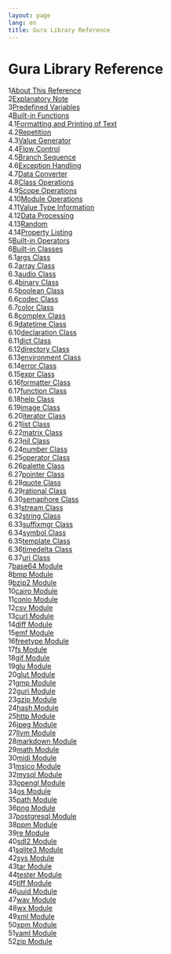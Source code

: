 ```yaml
---
layout: page
lang: en
title: Gura Library Reference
---
```


<h1>Gura Library Reference</h1>

<div><span class="toc-index-1">1</span><a href="chapter-01.html#anchor-1">About This Reference</a></div>
<div><span class="toc-index-1">2</span><a href="chapter-02.html#anchor-2">Explanatory Note</a></div>
<div><span class="toc-index-1">3</span><a href="chapter-03.html#anchor-3">Predefined Variables</a></div>
<div><span class="toc-index-1">4</span><a href="chapter-04.html#anchor-4">Built-in Functions</a></div>
<div><span class="toc-index-2">4.1</span><a href="chapter-04.html#anchor-4-1">Formatting and Printing of Text</a></div>
<div><span class="toc-index-2">4.2</span><a href="chapter-04.html#anchor-4-2">Repetition</a></div>
<div><span class="toc-index-2">4.3</span><a href="chapter-04.html#anchor-4-3">Value Generator</a></div>
<div><span class="toc-index-2">4.4</span><a href="chapter-04.html#anchor-4-4">Flow Control</a></div>
<div><span class="toc-index-2">4.5</span><a href="chapter-04.html#anchor-4-5">Branch Sequence</a></div>
<div><span class="toc-index-2">4.6</span><a href="chapter-04.html#anchor-4-6">Exception Handling</a></div>
<div><span class="toc-index-2">4.7</span><a href="chapter-04.html#anchor-4-7">Data Converter</a></div>
<div><span class="toc-index-2">4.8</span><a href="chapter-04.html#anchor-4-8">Class Operations</a></div>
<div><span class="toc-index-2">4.9</span><a href="chapter-04.html#anchor-4-9">Scope Operations</a></div>
<div><span class="toc-index-2">4.10</span><a href="chapter-04.html#anchor-4-10">Module Operations</a></div>
<div><span class="toc-index-2">4.11</span><a href="chapter-04.html#anchor-4-11">Value Type Information</a></div>
<div><span class="toc-index-2">4.12</span><a href="chapter-04.html#anchor-4-12">Data Processing</a></div>
<div><span class="toc-index-2">4.13</span><a href="chapter-04.html#anchor-4-13">Random</a></div>
<div><span class="toc-index-2">4.14</span><a href="chapter-04.html#anchor-4-14">Property Listing</a></div>
<div><span class="toc-index-1">5</span><a href="chapter-05.html#anchor-5">Built-in Operators</a></div>
<div><span class="toc-index-1">6</span><a href="chapter-06.html#anchor-6">Built-in Classes</a></div>
<div><span class="toc-index-2">6.1</span><a href="chapter-06.html#anchor-6-1">args Class</a></div>
<div><span class="toc-index-2">6.2</span><a href="chapter-06.html#anchor-6-2">array Class</a></div>
<div><span class="toc-index-2">6.3</span><a href="chapter-06.html#anchor-6-3">audio Class</a></div>
<div><span class="toc-index-2">6.4</span><a href="chapter-06.html#anchor-6-4">binary Class</a></div>
<div><span class="toc-index-2">6.5</span><a href="chapter-06.html#anchor-6-5">boolean Class</a></div>
<div><span class="toc-index-2">6.6</span><a href="chapter-06.html#anchor-6-6">codec Class</a></div>
<div><span class="toc-index-2">6.7</span><a href="chapter-06.html#anchor-6-7">color Class</a></div>
<div><span class="toc-index-2">6.8</span><a href="chapter-06.html#anchor-6-8">complex Class</a></div>
<div><span class="toc-index-2">6.9</span><a href="chapter-06.html#anchor-6-9">datetime Class</a></div>
<div><span class="toc-index-2">6.10</span><a href="chapter-06.html#anchor-6-10">declaration Class</a></div>
<div><span class="toc-index-2">6.11</span><a href="chapter-06.html#anchor-6-11">dict Class</a></div>
<div><span class="toc-index-2">6.12</span><a href="chapter-06.html#anchor-6-12">directory Class</a></div>
<div><span class="toc-index-2">6.13</span><a href="chapter-06.html#anchor-6-13">environment Class</a></div>
<div><span class="toc-index-2">6.14</span><a href="chapter-06.html#anchor-6-14">error Class</a></div>
<div><span class="toc-index-2">6.15</span><a href="chapter-06.html#anchor-6-15">expr Class</a></div>
<div><span class="toc-index-2">6.16</span><a href="chapter-06.html#anchor-6-16">formatter Class</a></div>
<div><span class="toc-index-2">6.17</span><a href="chapter-06.html#anchor-6-17">function Class</a></div>
<div><span class="toc-index-2">6.18</span><a href="chapter-06.html#anchor-6-18">help Class</a></div>
<div><span class="toc-index-2">6.19</span><a href="chapter-06.html#anchor-6-19">image Class</a></div>
<div><span class="toc-index-2">6.20</span><a href="chapter-06.html#anchor-6-20">iterator Class</a></div>
<div><span class="toc-index-2">6.21</span><a href="chapter-06.html#anchor-6-21">list Class</a></div>
<div><span class="toc-index-2">6.22</span><a href="chapter-06.html#anchor-6-22">matrix Class</a></div>
<div><span class="toc-index-2">6.23</span><a href="chapter-06.html#anchor-6-23">nil Class</a></div>
<div><span class="toc-index-2">6.24</span><a href="chapter-06.html#anchor-6-24">number Class</a></div>
<div><span class="toc-index-2">6.25</span><a href="chapter-06.html#anchor-6-25">operator Class</a></div>
<div><span class="toc-index-2">6.26</span><a href="chapter-06.html#anchor-6-26">palette Class</a></div>
<div><span class="toc-index-2">6.27</span><a href="chapter-06.html#anchor-6-27">pointer Class</a></div>
<div><span class="toc-index-2">6.28</span><a href="chapter-06.html#anchor-6-28">quote Class</a></div>
<div><span class="toc-index-2">6.29</span><a href="chapter-06.html#anchor-6-29">rational Class</a></div>
<div><span class="toc-index-2">6.30</span><a href="chapter-06.html#anchor-6-30">semaphore Class</a></div>
<div><span class="toc-index-2">6.31</span><a href="chapter-06.html#anchor-6-31">stream Class</a></div>
<div><span class="toc-index-2">6.32</span><a href="chapter-06.html#anchor-6-32">string Class</a></div>
<div><span class="toc-index-2">6.33</span><a href="chapter-06.html#anchor-6-33">suffixmgr Class</a></div>
<div><span class="toc-index-2">6.34</span><a href="chapter-06.html#anchor-6-34">symbol Class</a></div>
<div><span class="toc-index-2">6.35</span><a href="chapter-06.html#anchor-6-35">template Class</a></div>
<div><span class="toc-index-2">6.36</span><a href="chapter-06.html#anchor-6-36">timedelta Class</a></div>
<div><span class="toc-index-2">6.37</span><a href="chapter-06.html#anchor-6-37">uri Class</a></div>
<div><span class="toc-index-1">7</span><a href="chapter-07.html#anchor-7">base64 Module</a></div>
<div><span class="toc-index-1">8</span><a href="chapter-08.html#anchor-8">bmp Module</a></div>
<div><span class="toc-index-1">9</span><a href="chapter-09.html#anchor-9">bzip2 Module</a></div>
<div><span class="toc-index-1">10</span><a href="chapter-10.html#anchor-10">cairo Module</a></div>
<div><span class="toc-index-1">11</span><a href="chapter-11.html#anchor-11">conio Module</a></div>
<div><span class="toc-index-1">12</span><a href="chapter-12.html#anchor-12">csv Module</a></div>
<div><span class="toc-index-1">13</span><a href="chapter-13.html#anchor-13">curl Module</a></div>
<div><span class="toc-index-1">14</span><a href="chapter-14.html#anchor-14">diff Module</a></div>
<div><span class="toc-index-1">15</span><a href="chapter-15.html#anchor-15">emf Module</a></div>
<div><span class="toc-index-1">16</span><a href="chapter-16.html#anchor-16">freetype Module</a></div>
<div><span class="toc-index-1">17</span><a href="chapter-17.html#anchor-17">fs Module</a></div>
<div><span class="toc-index-1">18</span><a href="chapter-18.html#anchor-18">gif Module</a></div>
<div><span class="toc-index-1">19</span><a href="chapter-19.html#anchor-19">glu Module</a></div>
<div><span class="toc-index-1">20</span><a href="chapter-20.html#anchor-20">glut Module</a></div>
<div><span class="toc-index-1">21</span><a href="chapter-21.html#anchor-21">gmp Module</a></div>
<div><span class="toc-index-1">22</span><a href="chapter-22.html#anchor-22">guri Module</a></div>
<div><span class="toc-index-1">23</span><a href="chapter-23.html#anchor-23">gzip Module</a></div>
<div><span class="toc-index-1">24</span><a href="chapter-24.html#anchor-24">hash Module</a></div>
<div><span class="toc-index-1">25</span><a href="chapter-25.html#anchor-25">http Module</a></div>
<div><span class="toc-index-1">26</span><a href="chapter-26.html#anchor-26">jpeg Module</a></div>
<div><span class="toc-index-1">27</span><a href="chapter-27.html#anchor-27">llvm Module</a></div>
<div><span class="toc-index-1">28</span><a href="chapter-28.html#anchor-28">markdown Module</a></div>
<div><span class="toc-index-1">29</span><a href="chapter-29.html#anchor-29">math Module</a></div>
<div><span class="toc-index-1">30</span><a href="chapter-30.html#anchor-30">midi Module</a></div>
<div><span class="toc-index-1">31</span><a href="chapter-31.html#anchor-31">msico Module</a></div>
<div><span class="toc-index-1">32</span><a href="chapter-32.html#anchor-32">mysql Module</a></div>
<div><span class="toc-index-1">33</span><a href="chapter-33.html#anchor-33">opengl Module</a></div>
<div><span class="toc-index-1">34</span><a href="chapter-34.html#anchor-34">os Module</a></div>
<div><span class="toc-index-1">35</span><a href="chapter-35.html#anchor-35">path Module</a></div>
<div><span class="toc-index-1">36</span><a href="chapter-36.html#anchor-36">png Module</a></div>
<div><span class="toc-index-1">37</span><a href="chapter-37.html#anchor-37">postgresql Module</a></div>
<div><span class="toc-index-1">38</span><a href="chapter-38.html#anchor-38">ppm Module</a></div>
<div><span class="toc-index-1">39</span><a href="chapter-39.html#anchor-39">re Module</a></div>
<div><span class="toc-index-1">40</span><a href="chapter-40.html#anchor-40">sdl2 Module</a></div>
<div><span class="toc-index-1">41</span><a href="chapter-41.html#anchor-41">sqlite3 Module</a></div>
<div><span class="toc-index-1">42</span><a href="chapter-42.html#anchor-42">sys Module</a></div>
<div><span class="toc-index-1">43</span><a href="chapter-43.html#anchor-43">tar Module</a></div>
<div><span class="toc-index-1">44</span><a href="chapter-44.html#anchor-44">tester Module</a></div>
<div><span class="toc-index-1">45</span><a href="chapter-45.html#anchor-45">tiff Module</a></div>
<div><span class="toc-index-1">46</span><a href="chapter-46.html#anchor-46">uuid Module</a></div>
<div><span class="toc-index-1">47</span><a href="chapter-47.html#anchor-47">wav Module</a></div>
<div><span class="toc-index-1">48</span><a href="chapter-48.html#anchor-48">wx Module</a></div>
<div><span class="toc-index-1">49</span><a href="chapter-49.html#anchor-49">xml Module</a></div>
<div><span class="toc-index-1">50</span><a href="chapter-50.html#anchor-50">xpm Module</a></div>
<div><span class="toc-index-1">51</span><a href="chapter-51.html#anchor-51">yaml Module</a></div>
<div><span class="toc-index-1">52</span><a href="chapter-52.html#anchor-52">zip Module</a></div>
<p />
